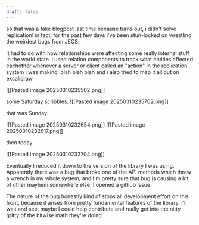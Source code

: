 ```yaml
---
draft: false
---
```

so that was a fake blogpost last time because turns out, i didn't solve replication! in fact, for the past few days i've been stun-locked on wrestling the weirdest bugs from JECS.

it had to do with how relationships were affecting some really internal stuff in the world state. i used relation components to track what entities affected eachother whenever a server or client called an "action" in the replication system i was making. blah blah blah and i also tried to map it all out on excalidraw.

![[Pasted image 20250310235502.png]]

some Saturday scribbles.
![[Pasted image 20250310235702.png]]

that was Sunday.

![[Pasted image 20250310232654.png]]
![[Pasted image 20250310232617.png]]

then today.

![[Pasted image 20250310232704.png]]


Eventually I reduced it down to the version of the library I was using.
Apparently there was a bug that broke one of the API methods which threw a wrench in my whole system, and I'm pretty sure that bug is causing a lot of other mayhem somewhere else. I opened a github issue.

The nature of the bug honestly kind of stops all development effort on this front, because it arises from pretty fundamental features of the library. I'll wait and see, maybe I could help contribute and really get into the nitty gritty of the bitwise math they're doing.